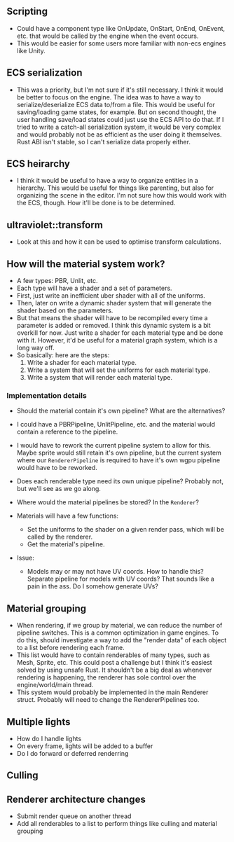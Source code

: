 
## Scripting
- Could have a component type like OnUpdate, OnStart, OnEnd, OnEvent, etc. that would be called by the engine when the event occurs.
- This would be easier for some users more familiar with non-ecs engines like Unity.

## ECS serialization
- This was a priority, but I'm not sure if it's still necessary. I think it would be better to focus on the engine.
  The idea was to have a way to serialize/deserialize ECS data to/from a file. This would be useful for saving/loading game states, for example. But on second thought, the user handling save/load states could just use the ECS API to do that.
  If I tried to write a catch-all serialization system, it would be very complex and would probably not be as efficient as the user doing it themselves. Rust ABI isn't stable, so I can't serialize data properly either.

## ECS heirarchy
- I think it would be useful to have a way to organize entities in a hierarchy. This would be useful for things like parenting, but also for organizing the scene in the editor. I'm not sure how this would work with the ECS, though. How it'll
  be done is to be determined.

## ultraviolet::transform
- Look at this and how it can be used to optimise transform calculations.

## How will the material system work?
- A few types: PBR, Unlit, etc.
- Each type will have a shader and a set of parameters.
- First, just write an inefficient uber shader with all of the uniforms.
- Then, later on write a dynamic shader system that will generate the shader based on the parameters.
- But that means the shader will have to be recompiled every time a parameter is added or removed. I think this dynamic system
  is a bit overkill for now. Just write a shader for each material type and be done with it. However, it'd be useful for a
  material graph system, which is a long way off.
- So basically: here are the steps:
  1. Write a shader for each material type.
  2. Write a system that will set the uniforms for each material type.
  3. Write a system that will render each material type.

### Implementation details
- Should the material contain it's own pipeline? What are the alternatives?
- I could have a PBRPipeline, UnlitPipeline, etc. and the material would contain a reference to the pipeline.
- I would have to rework the current pipeline system to allow for this. Maybe sprite would still retain it's own pipeline, but
  the current system where our `RendererPipeline` is required to have it's own wgpu pipeline would have to be reworked.
- Does each renderable type need its own unique pipeline? Probably not, but we'll see as we go along.
- Where would the material pipelines be stored? In the `Renderer`?   

- Materials will have a few functions:
  - Set the uniforms to the shader on a given render pass, which will be called by the renderer.
  - Get the material's pipeline.

- Issue:
  - Models may or may not have UV coords. How to handle this? Separate pipeline for models with UV coords?
    That sounds like a pain in the ass. Do I somehow generate UVs?

## Material grouping
- When rendering, if we group by material, we can reduce the number of pipeline switches. This is a common optimization in
  game engines. To do this, should investigate a way to add the "render data" of each object to a list before rendering each frame.
- This list would have to contain renderables of many types, such as Mesh, Sprite, etc. This could post a challenge but I think
  it's easiest solved by using unsafe Rust. It shouldn't be a big deal as whenever rendering is happening, the renderer has sole
  control over the engine/world/main thread. 
- This system would probably be implemented in the main Renderer struct. Probably will need to change the RendererPipelines too.

## Multiple lights
- How do I handle lights
- On every frame, lights will be added to a buffer
- Do I do forward or deferred renderring

## Culling 

## Renderer architecture changes
- Submit render queue on another thread
- Add all renderables to a list to perform things like culling and material grouping